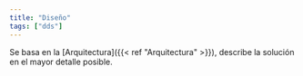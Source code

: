 ```yaml
---
title: "Diseño"
tags: ["dds"]
---
```

Se basa en la [Arquitectura]({{< ref "Arquitectura" >}}), describe la solución en el mayor detalle posible.